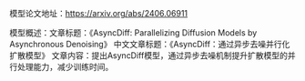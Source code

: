 模型论文地址：https://arxiv.org/abs/2406.06911

模型概述：文章标题：《AsyncDiff: Parallelizing Diffusion Models by Asynchronous Denoising》
中文文章标题：《AsyncDiff：通过异步去噪并行化扩散模型》
文章内容：提出AsyncDiff模型，通过异步去噪机制提升扩散模型的并行处理能力，减少训练时间。
